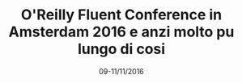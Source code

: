 ---
title: O'Reilly Fluent Conference in Amsterdam 2016 e anzi molto pu lungo di cosi
url: http://lanyrd.com/2016/oreilly-fluent-conference/
date: 09-11/11/2016
ticket: TBA
---